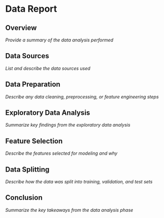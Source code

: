 # Data Report

## Overview

*Provide a summary of the data analysis performed*

## Data Sources

*List and describe the data sources used*

## Data Preparation

*Describe any data cleaning, preprocessing, or feature engineering steps*

## Exploratory Data Analysis

*Summarize key findings from the exploratory data analysis*

## Feature Selection

*Describe the features selected for modeling and why*

## Data Splitting

*Describe how the data was split into training, validation, and test sets*

## Conclusion

*Summarize the key takeaways from the data analysis phase*
